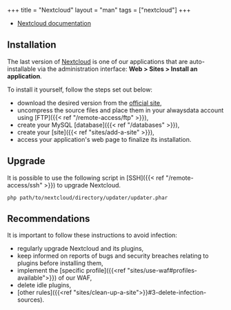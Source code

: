 +++
title = "Nextcloud"
layout = "man"
tags = ["nextcloud"]
+++

- [Nextcloud documentation](https://docs.nextcloud.com/)

## Installation

The last version of [Nextcloud](https://nextcloud.com/) is one of our applications that are auto-installable via the administration interface: **Web > Sites > Install an application**.

To install it yourself, follow the steps set out below:

- download the desired version from the [official site](https://nextcloud.com/install/#instructions-server),
- uncompress the source files and place them in your alwaysdata account using [FTP]({{< ref "/remote-access/ftp" >}}),
- create your MySQL [database]({{< ref "/databases" >}}),
- create your [site]({{< ref "sites/add-a-site" >}}),
- access your application's web page to finalize its installation.

## Upgrade

It is possible to use the following script in [SSH]({{< ref "/remote-access/ssh" >}}) to upgrade Nextcloud.

```
php path/to/nextcloud/directory/updater/updater.phar
```

## Recommendations

It is important to follow these instructions to avoid infection:

- regularly upgrade Nextcloud and its plugins,
- keep informed on reports of bugs and security breaches relating to plugins before installing them,
- implement the [specific profile]({{<ref "sites/use-waf#profiles-available">}}) of our WAF,
- delete idle plugins,
- [other rules]({{<ref "sites/clean-up-a-site">}}#3-delete-infection-sources).

